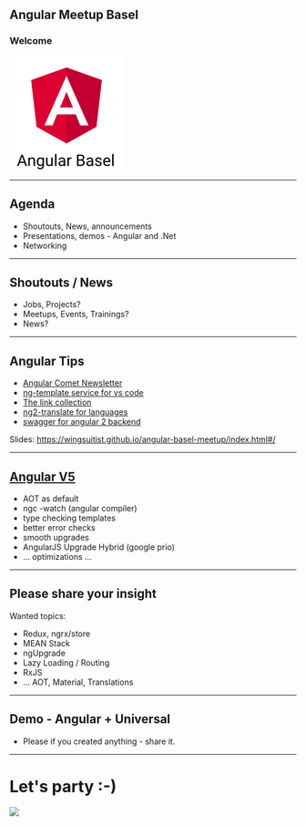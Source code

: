 ## Angular Meetup Basel

### Welcome

<img src="assets/angular2-basel.png" style="height:200px">


----

## Agenda

* Shoutouts, News, announcements
* Presentations, demos - Angular and .Net
* Networking


----

## Shoutouts / News

* Jobs, Projects?
* Meetups, Events, Trainings?
* News?

----

## Angular Tips

* [Angular Comet Newsletter](https://twitter.com/ng2comet?lang=de)
* [ng-template service for vs code](https://marketplace.visualstudio.com/items?itemName=Angular.ng-template)
* [The link collection](https://github.com/AngularClass/awesome-angular2)
* [ng2-translate for languages](https://www.npmjs.com/package/ng2-translate)
* [swagger for angular 2 backend](https://github.com/nvdnkpr/angular2-swagger-client-generator/blob/master/templates/angular2-service.mustache)

Slides: https://wingsuitist.github.io/angular-basel-meetup/index.html#/

----

## [Angular V5](http://blog.arroyolabs.com/2017/04/angular-2-unit-test-mocks-stubs/) 

* AOT as default
* ngc -watch (angular compiler)
* type checking templates
* better error checks
* smooth upgrades
* AngularJS Upgrade Hybrid (google prio)
* ... optimizations ...

----

## Please share your insight

Wanted topics:

* Redux, ngrx/store
* MEAN Stack
* ngUpgrade
* Lazy Loading / Routing
* RxJS
* ... AOT, Material, Translations

---

## Demo - Angular + Universal

* Please if you created anything - share it.

----

# Let's party :-)

<img src="https://media.makeameme.org/created/networking.jpg">
